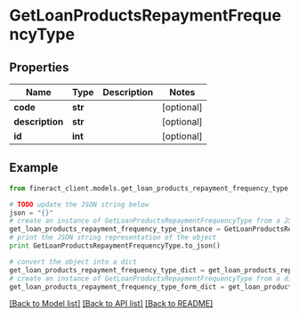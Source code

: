 # GetLoanProductsRepaymentFrequencyType


## Properties

Name | Type | Description | Notes
------------ | ------------- | ------------- | -------------
**code** | **str** |  | [optional] 
**description** | **str** |  | [optional] 
**id** | **int** |  | [optional] 

## Example

```python
from fineract_client.models.get_loan_products_repayment_frequency_type import GetLoanProductsRepaymentFrequencyType

# TODO update the JSON string below
json = "{}"
# create an instance of GetLoanProductsRepaymentFrequencyType from a JSON string
get_loan_products_repayment_frequency_type_instance = GetLoanProductsRepaymentFrequencyType.from_json(json)
# print the JSON string representation of the object
print GetLoanProductsRepaymentFrequencyType.to_json()

# convert the object into a dict
get_loan_products_repayment_frequency_type_dict = get_loan_products_repayment_frequency_type_instance.to_dict()
# create an instance of GetLoanProductsRepaymentFrequencyType from a dict
get_loan_products_repayment_frequency_type_form_dict = get_loan_products_repayment_frequency_type.from_dict(get_loan_products_repayment_frequency_type_dict)
```
[[Back to Model list]](../README.md#documentation-for-models) [[Back to API list]](../README.md#documentation-for-api-endpoints) [[Back to README]](../README.md)


